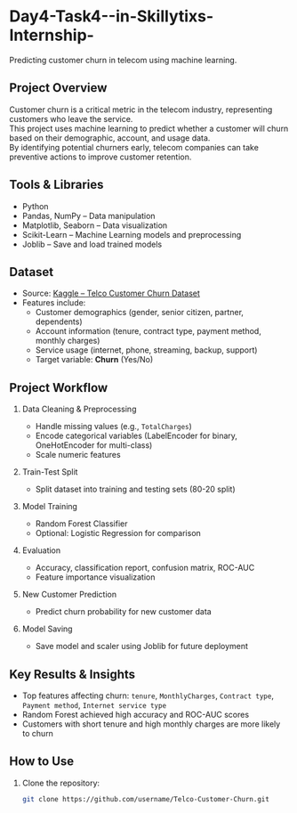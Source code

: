 # Day4-Task4--in-Skillytixs-Internship-
Predicting customer churn in telecom using machine learning.

## Project Overview

Customer churn is a critical metric in the telecom industry, representing customers who leave the service.  
This project uses machine learning to predict whether a customer will churn based on their demographic, account, and usage data.  
By identifying potential churners early, telecom companies can take preventive actions to improve customer retention.

## Tools & Libraries

- Python  
- Pandas, NumPy – Data manipulation  
- Matplotlib, Seaborn – Data visualization  
- Scikit-Learn – Machine Learning models and preprocessing  
- Joblib – Save and load trained models  

## Dataset

- Source: [Kaggle – Telco Customer Churn Dataset](https://www.kaggle.com/blastchar/telco-customer-churn)  
- Features include:  
  - Customer demographics (gender, senior citizen, partner, dependents)  
  - Account information (tenure, contract type, payment method, monthly charges)  
  - Service usage (internet, phone, streaming, backup, support)  
  - Target variable: **Churn** (Yes/No)

## Project Workflow

1. Data Cleaning & Preprocessing  
   - Handle missing values (e.g., `TotalCharges`)  
   - Encode categorical variables (LabelEncoder for binary, OneHotEncoder for multi-class)  
   - Scale numeric features  

2. Train-Test Split  
   - Split dataset into training and testing sets (80-20 split)  

3. Model Training  
   - Random Forest Classifier  
   - Optional: Logistic Regression for comparison  

4. Evaluation  
   - Accuracy, classification report, confusion matrix, ROC-AUC  
   - Feature importance visualization  

5. New Customer Prediction  
   - Predict churn probability for new customer data  

6. Model Saving  
   - Save model and scaler using Joblib for future deployment

## Key Results & Insights

- Top features affecting churn: `tenure`, `MonthlyCharges`, `Contract type`, `Payment method`, `Internet service type`  
- Random Forest achieved high accuracy and ROC-AUC scores  
- Customers with short tenure and high monthly charges are more likely to churn  

## How to Use

1. Clone the repository:  
   ```bash
   git clone https://github.com/username/Telco-Customer-Churn.git
